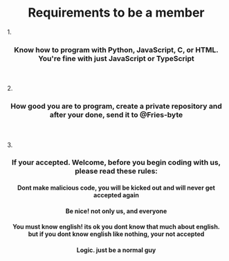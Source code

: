<h1 align="center">Requirements to be a member</h1>
1. <h3 align="center">Know how to program with Python, JavaScript, C, or HTML. You're fine with just JavaScript or TypeScript</h3>
<br><br>
2. <h3 align="center">How good you are to program, create a private repository and after your done, send it to @Fries-byte </h3>
<br><br>
3. <h3 align="center">If your accepted. Welcome, before you begin coding with us, please read these rules:</h3>
<h4 align="center">Dont make malicious code, you will be kicked out and will never get accepted again</h4>
<h4 align="center">Be nice! not only us, and everyone</h4>
<h4 align="center">You must know english! its ok you dont know that much about english. but if you dont know english like nothing, your not accepted</h4>
<h4 align="center">Logic. just be a normal guy</h4>
